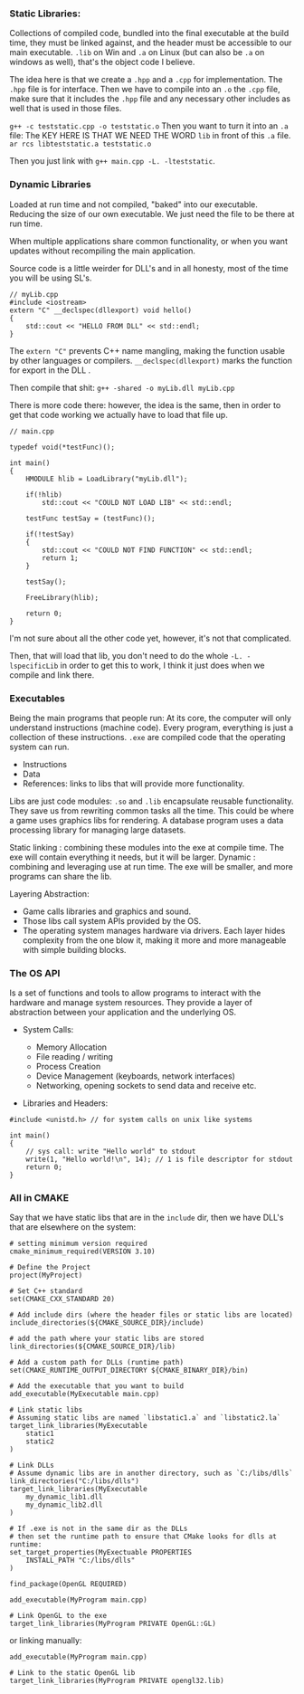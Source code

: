 ### Static Libraries: 

Collections of compiled code, bundled into the final executable at the build time, they must be linked against, and the header must be accessible to our main executable. 
`.lib` on Win and `.a` on Linux (but can also be `.a` on windows as well), that's the object code I believe. 

The idea here is that we create a `.hpp` and a `.cpp` for implementation. The `.hpp` file is for interface. 
Then we have to compile into an `.o` the `.cpp` file, make sure that it includes the `.hpp` file and any necessary other includes as well that is used in those files. 

`g++ -c teststatic.cpp -o teststatic.o`
Then you want to turn it into an `.a` file: The KEY HERE IS THAT WE NEED THE WORD `lib` in front of this `.a` file. 
`ar rcs libteststatic.a teststatic.o`

Then you just link with `g++ main.cpp -L. -lteststatic`. 

### Dynamic Libraries
Loaded at run time and not compiled, "baked" into our executable. 
Reducing the size of our own executable. 
We just need the file to be there at run time. 

When multiple applications share common functionality, or when you want updates without recompiling the main application. 

Source code is a little weirder for DLL's and in all honesty, most of the time you will be using SL's. 

```
// myLib.cpp
#include <iostream> 
extern "C" __declspec(dllexport) void hello() 
{ 
	std::cout << "HELLO FROM DLL" << std::endl;
}
```

The `extern "C"` prevents C++ name mangling, making the function usable by other languages or compilers. 
`__declspec(dllexport)` marks the function for export in the DLL . 

Then compile that shit: 
`g++ -shared -o myLib.dll myLib.cpp`

There is more code there: 
however, the idea is the same, then in order to get that code working we actually have to load that file up. 
```
// main.cpp

typedef void(*testFunc)();

int main() 
{ 
	HMODULE hlib = LoadLibrary("myLib.dll");
	
	if(!hlib)
		std::cout << "COULD NOT LOAD LIB" << std::endl;

	testFunc testSay = (testFunc)();

	if(!testSay)
	{ 
		std::cout << "COULD NOT FIND FUNCTION" << std::endl;
		return 1;
	}

	testSay();

	FreeLibrary(hlib);

	return 0;
}
```

I'm not sure about all the other code yet, however, it's not that complicated. 

Then, that will load that lib, you don't need to do the whole `-L. -lspecificLib` in order to get this to work, I think it just does when we compile and link there. 


### Executables
Being the main programs that people run: 
At its core, the computer will only understand instructions (machine code). Every program, everything is just a collection of these instructions. 
`.exe` are compiled code that the operating system can run. 
- Instructions
- Data
- References: links to libs that will provide more functionality. 

Libs are just code modules: `.so` and `.lib` encapsulate reusable functionality. 
They save us from rewriting common tasks all the time. 
This could be where a game uses graphics libs for rendering. 
A database program uses a data processing library for managing large datasets. 

Static linking : combining these modules into the exe at compile time. The exe will contain everything it needs, but it will be larger. 
Dynamic : combining and leveraging use at run time. The exe will be smaller, and more programs can share the lib. 

Layering Abstraction: 
- Game calls libraries and graphics and sound. 
- Those libs call system APIs provided by the OS. 
- The operating system manages hardware via drivers. 
Each layer hides complexity from the one blow it, making it more and more manageable with simple building blocks. 

###  The OS API
Is a set of functions and tools to allow programs to interact with the hardware and manage system resources. 
They provide a layer of abstraction between your application and the underlying OS. 
- System Calls:
	- Memory Allocation
	- File reading / writing
	- Process Creation
	- Device Management (keyboards, network interfaces)
	- Networking, opening sockets to send data and receive etc.
	
- Libraries and Headers: 

```
#include <unistd.h> // for system calls on unix like systems

int main() 
{ 
	// sys call: write "Hello world" to stdout
	write(1, "Hello world!\n", 14); // 1 is file descriptor for stdout
	return 0;
}
```

### All in CMAKE
Say that we have static libs that are in the `include` dir, then we have DLL's that are elsewhere on the system: 
```
# setting minimum version required
cmake_minimum_required(VERSION 3.10)

# Define the Project
project(MyProject)

# Set C++ standard 
set(CMAKE_CXX_STANDARD 20)

# Add include dirs (where the header files or static libs are located)
include_directories(${CMAKE_SOURCE_DIR}/include)

# add the path where your static libs are stored
link_directories(${CMAKE_SOURCE_DIR}/lib)

# Add a custom path for DLLs (runtime path)
set(CMAKE_RUNTIME_OUTPUT_DIRECTORY ${CMAKE_BINARY_DIR}/bin)

# Add the executable that you want to build
add_executable(MyExecutable main.cpp)

# Link static libs
# Assuming static libs are named `libstatic1.a` and `libstatic2.la`
target_link_libraries(MyExecutable
	static1
	static2
)

# Link DLLs 
# Assume dynamic libs are in another directory, such as `C:/libs/dlls`
link_directories("C:/libs/dlls")
target_link_libraries(MyExecutable
	my_dynamic_lib1.dll
	my_dynamic_lib2.dll
)

# If .exe is not in the same dir as the DLLs
# then set the runtime path to ensure that CMake looks for dlls at runtime: 
set_target_properties(MyExectuable PROPERTIES
	INSTALL_PATH "C:/libs/dlls"
)
```

```
find_package(OpenGL REQUIRED)

add_executable(MyProgram main.cpp)

# Link OpenGL to the exe
target_link_libraries(MyProgram PRIVATE OpenGL::GL)
```

or linking manually: 
```
add_executable(MyProgram main.cpp)

# Link to the static OpenGL lib
target_link_libraries(MyProgram PRIVATE opengl32.lib)
```
